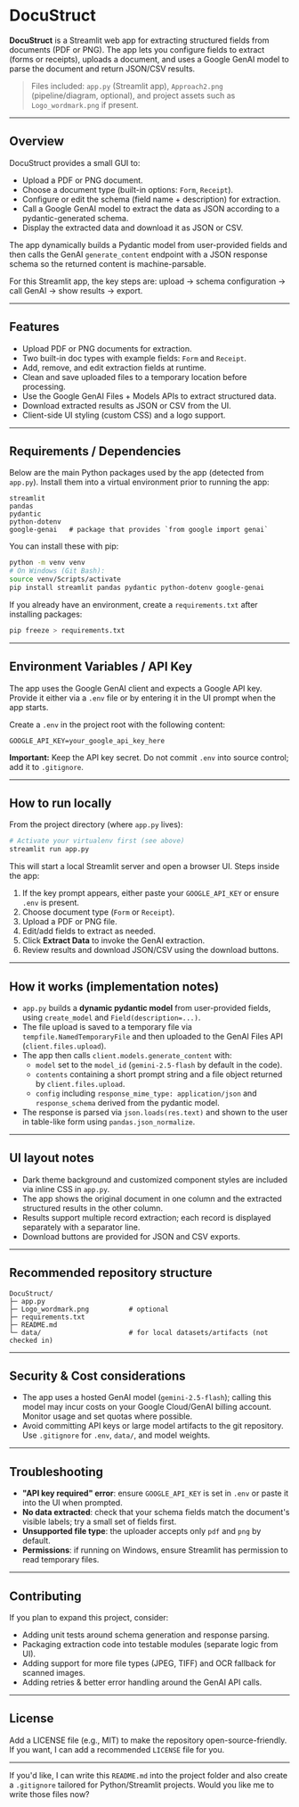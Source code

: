 # DocuStruct

**DocuStruct** is a Streamlit web app for extracting structured fields from documents (PDF or PNG). The app lets you configure fields to extract (forms or receipts), uploads a document, and uses a Google GenAI model to parse the document and return JSON/CSV results.

> Files included: `app.py` (Streamlit app), `Approach2.png` (pipeline/diagram, optional), and project assets such as `Logo_wordmark.png` if present.

---

## Overview

DocuStruct provides a small GUI to:
- Upload a PDF or PNG document.
- Choose a document type (built-in options: `Form`, `Receipt`).
- Configure or edit the schema (field name + description) for extraction.
- Call a Google GenAI model to extract the data as JSON according to a pydantic-generated schema.
- Display the extracted data and download it as JSON or CSV.

The app dynamically builds a Pydantic model from user-provided fields and then calls the GenAI `generate_content` endpoint with a JSON response schema so the returned content is machine-parsable.

For this Streamlit app, the key steps are: upload → schema configuration → call GenAI → show results → export.

---

## Features

- Upload PDF or PNG documents for extraction.
- Two built-in doc types with example fields: `Form` and `Receipt`.
- Add, remove, and edit extraction fields at runtime.
- Clean and save uploaded files to a temporary location before processing.
- Use the Google GenAI Files + Models APIs to extract structured data.
- Download extracted results as JSON or CSV from the UI.
- Client-side UI styling (custom CSS) and a logo support.

---

## Requirements / Dependencies

Below are the main Python packages used by the app (detected from `app.py`). Install them into a virtual environment prior to running the app:

```text
streamlit
pandas
pydantic
python-dotenv
google-genai   # package that provides `from google import genai`
```

You can install these with pip:

```bash
python -m venv venv
# On Windows (Git Bash):
source venv/Scripts/activate
pip install streamlit pandas pydantic python-dotenv google-genai
```

If you already have an environment, create a `requirements.txt` after installing packages:
```bash
pip freeze > requirements.txt
```

---

## Environment Variables / API Key

The app uses the Google GenAI client and expects a Google API key. Provide it either via a `.env` file or by entering it in the UI prompt when the app starts.

Create a `.env` in the project root with the following content:

```
GOOGLE_API_KEY=your_google_api_key_here
```

**Important:** Keep the API key secret. Do not commit `.env` into source control; add it to `.gitignore`.

---

## How to run locally

From the project directory (where `app.py` lives):

```bash
# Activate your virtualenv first (see above)
streamlit run app.py
```

This will start a local Streamlit server and open a browser UI. Steps inside the app:
1. If the key prompt appears, either paste your `GOOGLE_API_KEY` or ensure `.env` is present.
2. Choose document type (`Form` or `Receipt`).
3. Upload a PDF or PNG file.
4. Edit/add fields to extract as needed.
5. Click **Extract Data** to invoke the GenAI extraction.
6. Review results and download JSON/CSV using the download buttons.

---

## How it works (implementation notes)

- `app.py` builds a **dynamic pydantic model** from user-provided fields, using `create_model` and `Field(description=...)`.
- The file upload is saved to a temporary file via `tempfile.NamedTemporaryFile` and then uploaded to the GenAI Files API (`client.files.upload`).
- The app then calls `client.models.generate_content` with:
  - `model` set to the `model_id` (`gemini-2.5-flash` by default in the code).
  - `contents` containing a short prompt string and a file object returned by `client.files.upload`.
  - `config` including `response_mime_type: application/json` and `response_schema` derived from the pydantic model.
- The response is parsed via `json.loads(res.text)` and shown to the user in table-like form using `pandas.json_normalize`.

---

## UI layout notes

- Dark theme background and customized component styles are included via inline CSS in `app.py`.
- The app shows the original document in one column and the extracted structured results in the other column.
- Results support multiple record extraction; each record is displayed separately with a separator line.
- Download buttons are provided for JSON and CSV exports.

---

## Recommended repository structure

```
DocuStruct/
├─ app.py
├─ Logo_wordmark.png          # optional
├─ requirements.txt
├─ README.md
└─ data/                      # for local datasets/artifacts (not checked in)
```

---

## Security & Cost considerations

- The app uses a hosted GenAI model (`gemini-2.5-flash`); calling this model may incur costs on your Google Cloud/GenAI billing account. Monitor usage and set quotas where possible.
- Avoid committing API keys or large model artifacts to the git repository. Use `.gitignore` for `.env`, `data/`, and model weights.

---

## Troubleshooting

- **"API key required" error**: ensure `GOOGLE_API_KEY` is set in `.env` or paste it into the UI when prompted.
- **No data extracted**: check that your schema fields match the document's visible labels; try a small set of fields first.
- **Unsupported file type**: the uploader accepts only `pdf` and `png` by default.
- **Permissions**: if running on Windows, ensure Streamlit has permission to read temporary files.

---

## Contributing

If you plan to expand this project, consider:
- Adding unit tests around schema generation and response parsing.
- Packaging extraction code into testable modules (separate logic from UI).
- Adding support for more file types (JPEG, TIFF) and OCR fallback for scanned images.
- Adding retries & better error handling around the GenAI API calls.

---

## License

Add a LICENSE file (e.g., MIT) to make the repository open-source-friendly. If you want, I can add a recommended `LICENSE` file for you.

---

If you'd like, I can write this `README.md` into the project folder and also create a `.gitignore` tailored for Python/Streamlit projects. Would you like me to write those files now?

